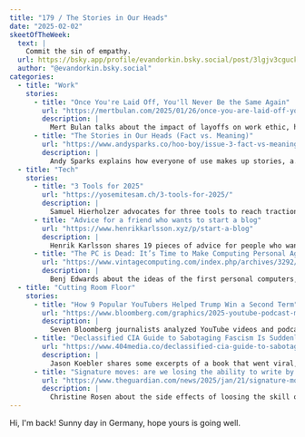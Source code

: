 ```yaml
---
title: "179 / The Stories in Our Heads"
date: "2025-02-02"
skeetOfTheWeek:
  text: |
    Commit the sin of empathy.
  url: https://bsky.app/profile/evandorkin.bsky.social/post/3lgjv3cguck2z
  author: "@evandorkin.bsky.social"
categories:
  - title: "Work"
    stories:
      - title: "Once You're Laid Off, You'll Never Be the Same Again"
        url: "https://mertbulan.com/2025/01/26/once-you-are-laid-off-you-will-never-be-the-same-again/"
        description: |
          Mert Bulan talks about the impact of layoffs on work ethic, how to see the signs and how to be ready.
      - title: "The Stories in Our Heads (Fact vs. Meaning)"
        url: "https://www.andysparks.co/hoo-boy/issue-3-fact-vs-meaning"
        description: |
          Andy Sparks explains how everyone of use makes up stories, a.k.a. lives in meaning land, and how to avoid falling into that trap.
  - title: "Tech"
    stories:
      - title: "3 Tools for 2025"
        url: "https://yosemitesam.ch/3-tools-for-2025/"
        description: |
          Samuel Hierholzer advocates for three tools to reach traction in 2025: Oils, Radicle and Simplex Chat.
      - title: "Advice for a friend who wants to start a blog"
        url: "https://www.henrikkarlsson.xyz/p/start-a-blog"
        description: |
          Henrik Karlsson shares 19 pieces of advice for people who want to start a blog.
      - title: "The PC is Dead: It’s Time to Make Computing Personal Again"
        url: "https://www.vintagecomputing.com/index.php/archives/3292/the-pc-is-dead-its-time-to-make-computing-personal-again"
        description: |
          Benj Edwards about the ideas of the first personal computers, and today‘s "Rot Economy".
  - title: "Cutting Room Floor"
    stories:
      - title: "How 9 Popular YouTubers Helped Trump Win a Second Term"
        url: "https://www.bloomberg.com/graphics/2025-youtube-podcast-men-for-trump"
        description: |
          Seven Bloomberg journalists analyzed YouTube videos and podcast episodes of Joe Rogan, Logan Paul, and others to show their influence on the US election.
      - title: "Declassified CIA Guide to Sabotaging Fascism Is Suddenly Viral"
        url: "https://www.404media.co/declassified-cia-guide-to-sabotaging-fascism-is-suddenly-viral/"
        description: |
          Jason Koebler shares some excerpts of a book that went viral, called "Simple Sabotage Field Manual".
      - title: "Signature moves: are we losing the ability to write by hand? | Technology | The Guardian"
        url: "https://www.theguardian.com/news/2025/jan/21/signature-moves-are-we-losing-the-ability-to-write-by-hand"
        description: |
          Christine Rosen about the side effects of loosing the skill of handwriting.
---
```


Hi, I'm back! Sunny day in Germany, hope yours is going well.
